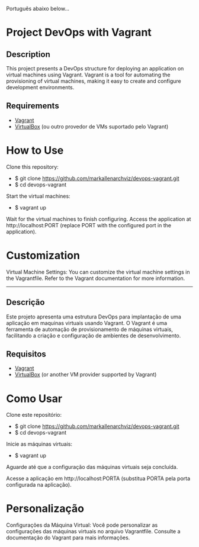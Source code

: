 Português abaixo below...

# Project DevOps with Vagrant

## Description

This project presents a DevOps structure for deploying an application on virtual machines using Vagrant. Vagrant is a tool for automating the provisioning of virtual machines, making it easy to create and configure development environments.

## Requirements

- [Vagrant](https://www.vagrantup.com/downloads)
- [VirtualBox](https://www.virtualbox.org/wiki/Downloads) (ou outro provedor de VMs suportado pelo Vagrant)

# How to Use
Clone this repository:
- $ git clone https://github.com/markallenarchviz/devops-vagrant.git
- $ cd devops-vagrant

Start the virtual machines:
- $ vagrant up

Wait for the virtual machines to finish configuring.
Access the application at http://localhost:PORT (replace PORT with the configured port in the application).

# Customization

Virtual Machine Settings: You can customize the virtual machine settings in the Vagrantfile. Refer to the Vagrant documentation for more information.




____________________________________________________________



## Descrição

Este projeto apresenta uma estrutura DevOps para implantação de uma aplicação em maquinas virtuais usando Vagrant. O Vagrant é uma ferramenta de automação de provisionamento de máquinas virtuais, facilitando a criação e configuração de ambientes de desenvolvimento.

## Requisitos

- [Vagrant](https://www.vagrantup.com/downloads)
- [VirtualBox](https://www.virtualbox.org/wiki/Downloads) (or another VM provider supported by Vagrant)

# Como Usar
Clone este repositório:
- $ git clone https://github.com/markallenarchviz/devops-vagrant.git
- $ cd devops-vagrant

Inicie as máquinas virtuais:
- $ vagrant up

Aguarde até que a configuração das máquinas virtuais seja concluída.

Acesse a aplicação em http://localhost:PORTA (substitua PORTA pela porta configurada na aplicação).

# Personalização

Configurações da Máquina Virtual: Você pode personalizar as configurações das máquinas virtuais no arquivo Vagrantfile. Consulte a documentação do Vagrant para mais informações.
